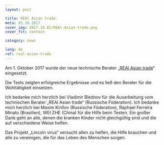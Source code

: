 ```yaml
---
layout: post

title: REAl Asian trade.
meta: 01.10.2017
cover_img: 2017.10.01/REAl-Asian-trade.png
cover_fit: contain

category: news

lang: de
ref: real-asian-trade
---
```


Am 1. Oktober 2017 wurde der neue technische Berater „<a href="https://lincolnvirus.com/de/ea/real_asian_trade.html" target="_blank">REAl Asian trade</a>“ eingesetzt.
 
Die Tests zeigten erfolgreiche Ergebnisse und es ließ den Berater für die Wohltätigkeit einsetzen.

Ich bedanke mich herzlich bei Vladimir Blednov für die Ausarbeitung vom technischen Berater „REAl Asian trade“ (Russische Föderation). 
Ich bedanke mich herzlich bei Maxim Kirillov (Russische Föderation), Raphael Ferreira Minato (Brasilien), WEI ZHE (China) für die Hilfe beim Testen. 
Ein großer Dank geht an alle, denen die kranken Kinder nicht gleichgültig sind und die auf verschiedene Weise helfen. 

Das Projekt  „Lincoln virus“ versucht allen zu helfen, die Hilfe brauchen und alle zu vereinigen, die für das Leben des Menschen sorgen. 


